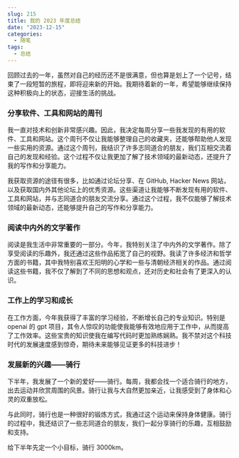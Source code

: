 ```yaml
---
slug: 215
title: 我的 2023 年度总结
date: "2023-12-15"
categories: 
  - 随笔
tags: 
  - 总结
---
```


回顾过去的一年，虽然对自己的经历还不是很满意，但也算是划上了一个记号，结束了一段短暂的旅程，即将迎来新的开始。我期待着新的一年，希望能够继续保持这种积极向上的状态，迎接生活的挑战。

### 分享软件、工具和网站的周刊

我一直对技术和创新非常感兴趣。因此，我决定每周分享一些我发现的有用的软件、工具和网站。这个周刊不仅让我能够整理自己的收藏夹，还能够帮助他人发现一些实用的资源。通过这个周刊，我结识了许多志同道合的朋友，我们互相交流着自己的发现和经验。这个过程不仅让我更加了解了技术领域的最新动态，还提升了我的写作和分享能力。

我获取资源的途径有很多，比如通过论坛分享、在 GitHub, Hacker News 网站，以及获取国内外其他论坛上的优秀资源。这些渠道让我能够不断发现有用的软件、工具和网站，并与志同道合的朋友交流分享。通过这个过程，我不仅能够了解技术领域的最新动态，还能够提升自己的写作和分享能力。

### 阅读中内外的文学著作

阅读是我生活中非常重要的一部分。今年，我特别关注了中内外的文学著作。除了享受阅读的乐趣外，我还通过这些作品拓宽了自己的视野。我读了许多经济和哲学方面的书籍，其中我特别喜欢王阳明的心学和一些与清朝经济相关的作品。通过阅读这些书籍，我不仅了解到了不同的思想和观点，还对历史和社会有了更深入的认识。

### 工作上的学习和成长

在工作方面，今年我获得了丰富的学习经验，不断增长自己的专业知识。特别是 openai 的 gpt 项目，其令人惊叹的功能使我能够有效地应用于工作中，从而提高了工作效率。这些宝贵的知识使我在编写代码时更加熟练娴熟。我不禁对这个科技时代的发展速度感到惊奇，期待未来能够见证更多的科技进步！

### 发展新的兴趣——骑行

下半年，我发展了一个新的爱好——骑行。每周，我都会找一个适合骑行的地方，出去运动并欣赏周围的风景。骑行让我与大自然更加亲近，让我感受到了身体和心灵的双重放松。

与此同时，骑行也是一种很好的锻炼方式，我通过这个运动来保持身体健康。骑行的过程中，我还结识了一些志同道合的朋友，我们一起分享骑行的乐趣，互相鼓励和支持。

给下半年先定一个小目标，骑行 3000km。
